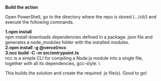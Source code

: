 **Build the action**

Open PowerShell, go to the directory where the repo is stored (.../cli/) and execute the following commands.

**1.npm install** \
npm install downloads dependencies defined in a package. json file and generates a node_modules folder with the installed modules. \
**2.npm install -g @vercel/ncc** \
**3.ncc build -C -m src/entrypoint.ts**  \
ncc is a simple CLI for compiling a Node.js module into a single file, together with all its dependencies, gcc-style. \

This builds the solution and create the required .js file(s). Good to go!